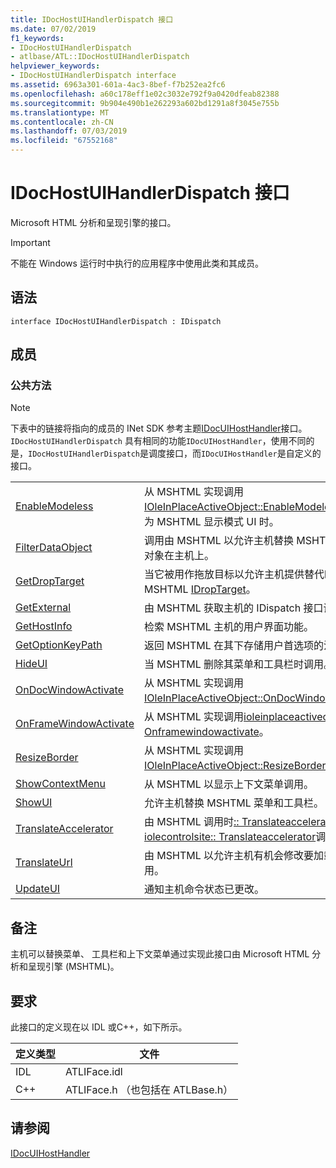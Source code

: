 ```yaml
---
title: IDocHostUIHandlerDispatch 接口
ms.date: 07/02/2019
f1_keywords:
- IDocHostUIHandlerDispatch
- atlbase/ATL::IDocHostUIHandlerDispatch
helpviewer_keywords:
- IDocHostUIHandlerDispatch interface
ms.assetid: 6963a301-601a-4ac3-8bef-f7b252ea2fc6
ms.openlocfilehash: a60c178eff1e02c3032e792f9a0420dfeab82388
ms.sourcegitcommit: 9b904e490b1e262293a602bd1291a8f3045e755b
ms.translationtype: MT
ms.contentlocale: zh-CN
ms.lasthandoff: 07/03/2019
ms.locfileid: "67552168"
---
```

# <a name="idochostuihandlerdispatch-interface"></a>IDocHostUIHandlerDispatch 接口

Microsoft HTML 分析和呈现引擎的接口。

> [!IMPORTANT]
>  不能在 Windows 运行时中执行的应用程序中使用此类和其成员。

## <a name="syntax"></a>语法

```
interface IDocHostUIHandlerDispatch : IDispatch
```

## <a name="members"></a>成员

### <a name="public-methods"></a>公共方法

> [!NOTE]
>  下表中的链接将指向的成员的 INet SDK 参考主题[IDocUIHostHandler](/previous-versions/windows/internet-explorer/ie-developer/platform-apis/aa753260\(v=vs.85\))接口。 `IDocHostUIHandlerDispatch` 具有相同的功能`IDocUIHostHandler`，使用不同的是，`IDocHostUIHandlerDispatch`是调度接口，而`IDocUIHostHandler`是自定义的接口。

|||
|-|-|
|[EnableModeless](/previous-versions/windows/internet-explorer/ie-developer/platform-apis/aa753253\(v=vs.85\))|从 MSHTML 实现调用[IOleInPlaceActiveObject::EnableModeless](/windows/desktop/api/oleidl/nf-oleidl-ioleinplaceactiveobject-enablemodeless)。 也称为 MSHTML 显示模式 UI 时。|
|[FilterDataObject](/previous-versions/windows/internet-explorer/ie-developer/platform-apis/aa753254\(v=vs.85\))|调用由 MSHTML 以允许主机替换 MSHTML 的数据对象在主机上。|
|[GetDropTarget](/previous-versions/windows/internet-explorer/ie-developer/platform-apis/aa753255\(v=vs.85\))|当它被用作拖放目标以允许主机提供替代时，调用 MSHTML [IDropTarget](/windows/desktop/api/oleidl/nn-oleidl-idroptarget)。|
|[GetExternal](/previous-versions/windows/internet-explorer/ie-developer/platform-apis/aa753256\(v=vs.85\))|由 MSHTML 获取主机的 IDispatch 接口调用。|
|[GetHostInfo](/previous-versions/windows/internet-explorer/ie-developer/platform-apis/aa753257\(v=vs.85\))|检索 MSHTML 主机的用户界面功能。|
|[GetOptionKeyPath](/previous-versions/windows/internet-explorer/ie-developer/platform-apis/aa753258\(v=vs.85\))|返回 MSHTML 在其下存储用户首选项的注册表项。|
|[HideUI](/previous-versions/windows/internet-explorer/ie-developer/platform-apis/aa753259\(v=vs.85\))|当 MSHTML 删除其菜单和工具栏时调用。|
|[OnDocWindowActivate](/previous-versions/windows/internet-explorer/ie-developer/platform-apis/aa753261\(v=vs.85\))|从 MSHTML 实现调用[IOleInPlaceActiveObject::OnDocWindowActivate](/windows/desktop/api/oleidl/nf-oleidl-ioleinplaceactiveobject-ondocwindowactivate)。|
|[OnFrameWindowActivate](/previous-versions/windows/internet-explorer/ie-developer/platform-apis/aa753262\(v=vs.85\))|从 MSHTML 实现调用[ioleinplaceactiveobject:: Onframewindowactivate](/windows/desktop/api/oleidl/nf-oleidl-ioleinplaceactiveobject-onframewindowactivate)。|
|[ResizeBorder](/previous-versions/windows/internet-explorer/ie-developer/platform-apis/aa753263\(v=vs.85\))|从 MSHTML 实现调用[IOleInPlaceActiveObject::ResizeBorder](/windows/desktop/api/oleidl/nf-oleidl-ioleinplaceactiveobject-resizeborder)。|
|[ShowContextMenu](/previous-versions/windows/internet-explorer/ie-developer/platform-apis/aa753264\(v=vs.85\))|从 MSHTML 以显示上下文菜单调用。|
|[ShowUI](/previous-versions/windows/internet-explorer/ie-developer/platform-apis/aa753265\(v=vs.85\))|允许主机替换 MSHTML 菜单和工具栏。|
|[TranslateAccelerator](/previous-versions/windows/internet-explorer/ie-developer/platform-apis/aa753266\(v=vs.85\))|由 MSHTML 调用时[:: Translateaccelerator](/windows/desktop/api/oleidl/nf-oleidl-ioleinplaceactiveobject-translateaccelerator)或[iolecontrolsite:: Translateaccelerator](/windows/desktop/api/ocidl/nf-ocidl-iolecontrolsite-translateaccelerator)调用。|
|[TranslateUrl](/previous-versions/windows/internet-explorer/ie-developer/platform-apis/aa753267\(v=vs.85\))|由 MSHTML 以允许主机有机会修改要加载的 URL 调用。|
|[UpdateUI](/previous-versions/windows/internet-explorer/ie-developer/platform-apis/aa753268\(v=vs.85\))|通知主机命令状态已更改。|

## <a name="remarks"></a>备注

主机可以替换菜单、 工具栏和上下文菜单通过实现此接口由 Microsoft HTML 分析和呈现引擎 (MSHTML)。

## <a name="requirements"></a>要求

此接口的定义现在以 IDL 或C++，如下所示。

|定义类型|文件|
|---------------------|----------|
|IDL|ATLIFace.idl|
|C++|ATLIFace.h （也包括在 ATLBase.h）|

## <a name="see-also"></a>请参阅

[IDocUIHostHandler](/previous-versions/windows/internet-explorer/ie-developer/platform-apis/aa753260\(v=vs.85\))
